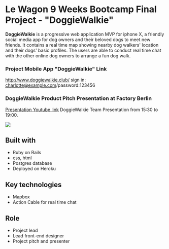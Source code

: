 # Le Wagon 9 Weeks Bootcamp Final Project - "DoggieWalkie"
**DoggieWalkie** is a progressive web application MVP for iphone X, a friendly social media app for dog owners and their beloved dogs to meet new friends.
It contains a real time map showing nearby dog walkers' location and their dogs' basic profiles. The users are able to conduct real time chat with the other online dog owners to arrange a fun dog walk.
<br>
### Project Mobile App "DoggieWalkie" Link 
http://www.doggiewalkie.club/
sign in: charlotte@example.com/password:123456

### DoggieWalkie Product Pitch Presentation at Factory Berlin
[Presentation Youtube link](http://shorturl.at/hzVY7)
DoggieWalkie Team Presentation from 15:30 to 19:00.

<img src="https://media.giphy.com/media/TLVEHWmO52cFhCAFh5/giphy.gif" align="middle"/>


## Built with
- Ruby on Rails
- css, html
- Postgres database
- Deployed on Heroku

## Key technologies
- Mapbox
- Action Cable for real time chat

## Role
- Project lead
- Lead front-end designer
- Project pitch and presenter
